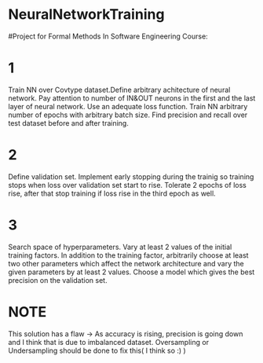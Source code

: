 # NeuralNetworkTraining
#Project for Formal Methods In Software Engineering Course:
# 1
Train NN over Covtype dataset.Define arbitrary achitecture of neural network. Pay attention to number of IN&amp;OUT neurons in the first and the last layer of neural network.
Use an adequate loss function. Train NN arbitrary number of epochs with arbitrary batch size. Find precision and recall over test dataset before and after training.
# 2
Define validation set. Implement early stopping during the trainig so training stops when loss over validation set start to rise. Tolerate 2 epochs of loss rise, after that stop training if loss rise in the third epoch as well.

# 3
Search space of hyperparameters. Vary at least 2 values of the initial training factors. In addition to the training factor, arbitrarily choose at least two other parameters
which affect the network architecture and vary the given parameters by at least 2 values. Choose a model which gives the best precision on the validation set.



# NOTE
This solution has a flaw -> As accuracy is rising, precision is going down and I think that is due to imbalanced dataset. Oversampling or Undersampling should be done to fix this( I think so :) )
